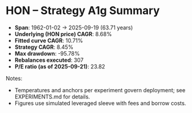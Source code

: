 # HON – Strategy A1g Summary

- **Span**: 1962-01-02 → 2025-09-19 (63.71 years)
- **Underlying (HON price) CAGR**: 8.68%
- **Fitted curve CAGR**: 10.71%
- **Strategy CAGR**: 8.45%
- **Max drawdown**: -95.78%
- **Rebalances executed**: 307
- **P/E ratio (as of 2025-09-21)**: 23.82

Notes:

- Temperatures and anchors per experiment govern deployment; see EXPERIMENTS.md for details.
- Figures use simulated leveraged sleeve with fees and borrow costs.

